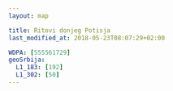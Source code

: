 ```yaml
---
layout: map

title: Ritovi donjeg Potisja
last_modified_at: 2018-05-23T08:07:29+02:00

WDPA: [555561729]
geoSrbija:
  L1_183: [192]
  L1_302: [50]
---
```

